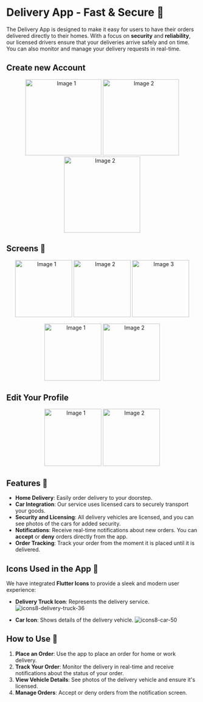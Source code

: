 # Delivery App - Fast & Secure 🚚

The Delivery App is designed to make it easy for users to have their orders delivered directly to their homes. With a focus on **security** and **reliability**, our licensed drivers ensure that your deliveries arrive safely and on time. You can also monitor and manage your delivery requests in real-time.
## Create new Account
<p align="center">
  <img src="https://github.com/user-attachments/assets/e1372500-fe8f-4335-a22c-1c963ad1e22b" alt="Image 1" width="200"/>
    <img src="https://github.com/user-attachments/assets/0785d1f8-705f-478c-88fc-7fc95990d5dc" alt="Image 2" width="200"/>
  <img src="https://github.com/user-attachments/assets/6111d884-e4e9-4684-905b-cfa0a38bf787" alt="Image 2" width="200"/>
</p>

## Screens 🎨
<p align="center">
  <img src="https://github.com/user-attachments/assets/c45f664c-d657-4c33-9392-d0ada1041611" alt="Image 1" width="150"/>
  <img src="https://github.com/user-attachments/assets/13d0c4a6-b7f1-4702-8010-74506f346180" alt="Image 2" width="150"/>
  <img src="https://github.com/user-attachments/assets/5e1fa478-734a-4d43-836b-ddb7acfc8d41" alt="Image 3" width="150"/>
</p>
<p align="center">
  <img src="https://github.com/user-attachments/assets/4d7c7a93-a2c0-4ac2-bc6c-b53200f2604f" alt="Image 1" width="150"/>
  <img src="https://github.com/user-attachments/assets/74a5e8ec-a512-4325-80e0-0ad54c604ffb" alt="Image 2" width="150"/>
</p>

## Edit Your Profile
<p align="center">
  <img src="https://github.com/user-attachments/assets/475ff350-a0a0-49a7-908e-31b27b3f64d0" alt="Image 1" width="150"/>
  <img src="https://github.com/user-attachments/assets/0aa175e8-84f5-44b4-84d9-f3544bcd97a8" alt="Image 2" width="150"/>
</p>

## Features 🚀

- **Home Delivery**: Easily order delivery to your doorstep.
- **Car Integration**: Our service uses licensed cars to securely transport your goods.
- **Security and Licensing**: All delivery vehicles are licensed, and you can see photos of the cars for added security.
- **Notifications**: Receive real-time notifications about new orders. You can **accept** or **deny** orders directly from the app.
- **Order Tracking**: Track your order from the moment it is placed until it is delivered.

## Icons Used in the App 🎨

We have integrated **Flutter Icons** to provide a sleek and modern user experience:

- **Delivery Truck Icon**: Represents the delivery service.![icons8-delivery-truck-36](https://github.com/user-attachments/assets/cc77bd22-4638-4c50-abb3-4ad6cc4ef7d5)

- **Car Icon**: Shows details of the delivery vehicle.
![icons8-car-50](https://github.com/user-attachments/assets/2a8b5040-919a-4f70-93c2-5f12f655afff)


## How to Use 📱

1. **Place an Order**: Use the app to place an order for home or work delivery.
2. **Track Your Order**: Monitor the delivery in real-time and receive notifications about the status of your order.
3. **View Vehicle Details**: See photos of the delivery vehicle and ensure it's licensed.
4. **Manage Orders**: Accept or deny orders from the notification screen.

